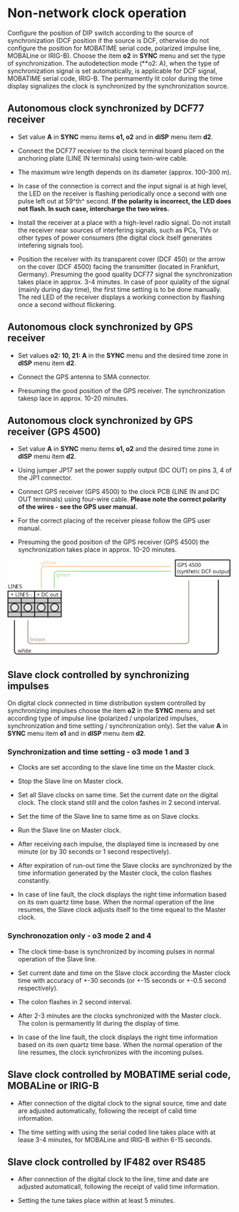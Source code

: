 # Non-network clock operation

Configure the position of DIP switch according to the source of synchronization (DCF position if the source is DCF, otherwise do not configure the position for MOBATIME serial code, polarized impulse line, MOBALine or IRIG-B).
Choose the item **o2** in **SYNC** menu and set the type of synchronization. The autodetection mode (**o2: A), when the type of synchronization signal is set automatically, is applicable for DCF signal, MOBATIME serial code, IRIG-B. The permamently lit color during the time display signalizes the clock is synchronized by the synchronization source.

## Autonomous clock synchronized by DCF77 receiver

* Set value **A** in **SYNC** menu items **o1, o2** and in **diSP** menu item **d2**.

* Connect the DCF77 receiver to the clock terminal board placed on the anchoring plate (LINE IN terminals) using twin-wire cable.

* The maximum wire length depends on its diameter (approx. 100-300 m).

* In case of the connection is correct and the input signal is at high level, the LED on the receiver is flashing periodically once a second with one pulse left out at 59^th^ second. 
**If the polarity is incorrect, the LED does not flash. In such case, intercharge the two wires.**

* Install the receiver at a place with a high-level radio signal. Do not install the receiver near sources of interfering signals, such as PCs, TVs or other types of power consumers (the digital clock itself generates intefering signals too).

* Position the receiver with its transparent cover (DCF 450) or the arrow on the cover (DCF 4500) facing the transmitter (located in Frankfurt, Germany). Presuming the good quality DCF77 signal the synchronization takes place in approx. 3-4 minutes. In case of poor quiality of the signal (mainly during day time), the first time setting is to be done manually. The red LED of the receiver displays a working connection by flashing once a second without flickering.


## Autonomous clock synchronized by GPS receiver

* Set values **o2: 10, 21: A** in the **SYNC** menu and the desired time zone in **dISP** menu item **d2**.

* Connect the GPS antenna to SMA connector.

* Presuming the good position of the GPS receiver. The synchronization takesp lace in approx. 10-20 minutes.


## Autonomous clock synchronized by GPS receiver (GPS 4500)

* Set value **A** in **SYNC** menu items **o1, o2** and the desired time zone in **dISP** menu item **d2**.

* Using jumper JP17 set the power supply output (DC OUT) on pins 3, 4 of the JP1 connector.

* Connect GPS receiver (GPS 4500) to the clock PCB (LINE IN and DC OUT terminals) using four-wire cable.
**Please note the correct polarity of the wires - see the GPS user manual.**

* For the correct placing of the receiver please follow the GPS user manual.

* Presuming the good position of the GPS receiver (GPS 4500) the synchronization takes place in approx. 10-20 minutes.

![GPS4500](GPS4500.svg)


## Slave clock controlled by synchronizing impulses

On digital clock connected in time distribution system controlled by synchronizing impulses choose the item **o2** in the **SYNC** menu and set according type of impulse line (polarized / unpolarized impulses, synchronization and time setting / synchronization only). Set the value **A** in **SYNC** menu item **o1** and in **dISP** menu item **d2**.


### Synchronization and time setting - o3 mode 1 and 3

* Clocks are set according to the slave line time on the Master clock.

* Stop the Slave line on Master clock.

* Set all Slave clocks on same time. Set the current date on the digital clock. The clock stand still and the colon fashes in 2 second interval.

* Set the time of the Slave line to same time as on Slave clocks.

* Run the Slave line on Master clock.

* After receiving each impulse, the displayed time is increased by one minute (or by 30 seconds or 1 second respectively).

* After expiration of run-out time the Slave clocks are synchronized by the time information generated by the Master clock, the colon flashes constantly.

* In case of line fault, the clock displays the right time information based on its own quartz time base. When the normal operation of the line resumes, the Slave clock adjusts itself to the time equeal to the Master clock.


### Synchronozation only - o3 mode 2 and 4

* The clock time-base is synchronized by incoming pulses in normal operation of the Slave line.

* Set current date and time on the Slave clock according the Master clock time with accuracy of +-30 seconds (or +-15 seconds or +-0.5 second respectively).

* The colon flashes in 2 second interval.

* After 2-3 minutes are the clocks synchronized with the Master clock. The colon is permamently lit during the display of time.

* In case of the line fault, the clock displays the right time information based on its own quartz time base. When the normal operation of the line resumes, the clock synchronizes with the incoming pulses.


## Slave clock controlled by MOBATIME serial code, MOBALine or IRIG-B

* After connection of the digital clock to the signal source, time and date are adjusted automatically, following the receipt of calid time information.

* The time setting with using the serial coded line takes place with at lease 3-4 minutes, for MOBALine and IRIG-B within 6-15 seconds.


## Slave clock controlled by IF482 over RS485

* After connection of the digital clock to the line, time and date are adjusted automaticall, following  the receipt of valid time information.

* Setting the tune takes place within at least 5 minutes.




